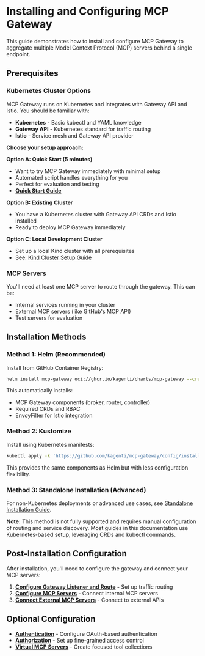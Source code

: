 # Installing and Configuring MCP Gateway

This guide demonstrates how to install and configure MCP Gateway to aggregate multiple Model Context Protocol (MCP) servers behind a single endpoint.

## Prerequisites

### Kubernetes Cluster Options

MCP Gateway runs on Kubernetes and integrates with Gateway API and Istio. You should be familiar with:
- **Kubernetes** - Basic kubectl and YAML knowledge
- **Gateway API** - Kubernetes standard for traffic routing
- **Istio** - Service mesh and Gateway API provider

**Choose your setup approach:**

**Option A: Quick Start (5 minutes)**
- Want to try MCP Gateway immediately with minimal setup
- Automated script handles everything for you
- Perfect for evaluation and testing
- **[Quick Start Guide](./quick-start.md)**

**Option B: Existing Cluster**
- You have a Kubernetes cluster with Gateway API CRDs and Istio installed
- Ready to deploy MCP Gateway immediately

**Option C: Local Development Cluster**  
- Set up a local Kind cluster with all prerequisites
- See: [Kind Cluster Setup Guide](./kind-cluster-setup.md)

### MCP Servers

You'll need at least one MCP server to route through the gateway. This can be:
- Internal services running in your cluster
- External MCP servers (like GitHub's MCP API)
- Test servers for evaluation

## Installation Methods

### Method 1: Helm (Recommended)

Install from GitHub Container Registry:

```bash
helm install mcp-gateway oci://ghcr.io/kagenti/charts/mcp-gateway --create-namespace --namespace mcp-system
```

This automatically installs:
- MCP Gateway components (broker, router, controller)
- Required CRDs and RBAC
- EnvoyFilter for Istio integration

### Method 2: Kustomize

Install using Kubernetes manifests:

```bash
kubectl apply -k 'https://github.com/kagenti/mcp-gateway/config/install?ref=main'
```

This provides the same components as Helm but with less configuration flexibility.

### Method 3: Standalone Installation (Advanced)

For non-Kubernetes deployments or advanced use cases, see [Standalone Installation Guide](./binary-install.md).

**Note:** This method is not fully supported and requires manual configuration of routing and service discovery. Most guides in this documentation use Kubernetes-based setup, leveraging CRDs and kubectl commands.

## Post-Installation Configuration

After installation, you'll need to configure the gateway and connect your MCP servers:

1. **[Configure Gateway Listener and Route](./configure-mcp-gateway-listener-and-router.md)** - Set up traffic routing
2. **[Configure MCP Servers](./configure-mcp-servers.md)** - Connect internal MCP servers  
3. **[Connect External MCP Servers](./external-mcp-server.md)** - Connect to external APIs

## Optional Configuration

- **[Authentication](./authentication.md)** - Configure OAuth-based authentication
- **[Authorization](./authorization.md)** - Set up fine-grained access control
- **[Virtual MCP Servers](./virtual-mcp-servers.md)** - Create focused tool collections